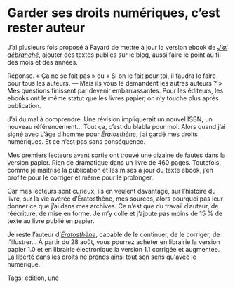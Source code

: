 # Garder ses droits numériques, c’est rester auteur

J’ai plusieurs fois proposé à Fayard de mettre à jour la version ebook de [*J’ai débranché*](http://blog.tcrouzet.com/jai-debranche/), ajouter des textes publiés sur le blog, aussi faire le point au fil des mois et des années.<span id="more-36641"></span>

Réponse. « Ça ne se fait pas » ou « Si on le fait pour toi, il faudra le faire pour tous les auteurs. — Mais ils vous le demandent les autres auteurs ? » Mes questions finissent par devenir embarrassantes. Pour les éditeurs, les ebooks ont le même statut que les livres papier, on n’y touche plus après publication.

J’ai du mal à comprendre. Une révision impliquerait un nouvel ISBN, un nouveau référencement… Tout ça, c’est du blabla pour moi. Alors quand j’ai signé avec L’âge d’homme pour [*Ératosthène*](http://blog.tcrouzet.com/eratosthene/), j’ai gardé mes droits numériques. Et ce n’est pas sans conséquence.

Mes premiers lecteurs avant sortie ont trouvé une dizaine de fautes dans la version papier. Rien de dramatique dans un livre de 460 pages. Toutefois, comme je maîtrise la publication et les mises à jour du texte ebook, j’en profite pour le corriger et même pour le prolonger.

Car mes lecteurs sont curieux, ils en veulent davantage, sur l’histoire du livre, sur la vie avérée d’Ératosthène, mes sources, alors pourquoi pas leur donner ce que j’ai dans mes archives. Ce n’est que du travail d’auteur, de réécriture, de mise en forme. Je m’y colle et j’ajoute pas moins de 15 % de texte au livre publié en papier.

Je reste l’auteur d’[*Ératosthène*](http://blog.tcrouzet.com/eratosthene/), capable de le continuer, de le corriger, de l’illustrer… À partir du 28 août, vous pourrez acheter en librairie la version papier 1.0 et en librairie électronique la version 1.1 corrigée et augmentée. La liberté dans les droits ne prends ainsi tout son sens qu'avec le numérique.

Tags: édition, une
